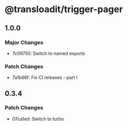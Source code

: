 # @transloadit/trigger-pager

## 1.0.0

### Major Changes

- 7c09755: Switch to named exports

### Patch Changes

- 7a1b66f: Fix CI releases - part I

## 0.3.4

### Patch Changes

- 07ca1ed: Switch to turbo
